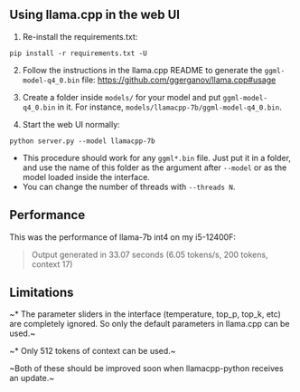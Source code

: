 ## Using llama.cpp in the web UI

1. Re-install the requirements.txt:

```
pip install -r requirements.txt -U
```

2. Follow the instructions in the llama.cpp README to generate the `ggml-model-q4_0.bin` file: https://github.com/ggerganov/llama.cpp#usage

3. Create a folder inside `models/` for your model and put `ggml-model-q4_0.bin` in it. For instance, `models/llamacpp-7b/ggml-model-q4_0.bin`.

4. Start the web UI normally:

```
python server.py --model llamacpp-7b
```

* This procedure should work for any `ggml*.bin` file. Just put it in a folder, and use the name of this folder as the argument after `--model` or as the model loaded inside the interface.
* You can change the number of threads with `--threads N`.

## Performance

This was the performance of llama-7b int4 on my i5-12400F:

> Output generated in 33.07 seconds (6.05 tokens/s, 200 tokens, context 17)

## Limitations

~* The parameter sliders in the interface (temperature, top_p, top_k, etc) are completely ignored. So only the default parameters in llama.cpp can be used.~

~* Only 512 tokens of context can be used.~

~Both of these should be improved soon when llamacpp-python receives an update.~

